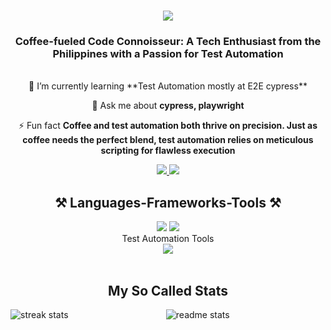 <h1 align="center">
    <img src="https://readme-typing-svg.herokuapp.com/?font=Righteous&size=35&center=true&vCenter=true&width=500&height=70&duration=4000&lines=Kumusta+👋;+I'm+Ruz!;" />
</h1>
<h3 align="center">Coffee-fueled Code Connoisseur: A Tech Enthusiast from the Philippines with a Passion for Test Automation</h3>

<br/>

<div align="center">
🌱 I’m currently learning **Test Automation mostly at E2E cypress**

💬 Ask me about **cypress, playwright**

⚡ Fun fact **Coffee and test automation both thrive on precision. Just as coffee needs the perfect blend, test automation relies on meticulous scripting for flawless execution**

<div align="center"> 
  <a href="arturocrisanto1@gmail.com">
    <img src="https://img.shields.io/badge/Gmail-333333?style=for-the-badge&logo=gmail&logoColor=red" />
  </a>
  <a href="https://www.linkedin.com/in/mark-ruzell-maray/" target="_blank">
    <img src="https://img.shields.io/badge/LinkedIn-0077B5?style=for-the-badge&logo=linkedin&logoColor=white" target="_blank" />
  </a>
</div>


<h2 align="center">⚒️ Languages-Frameworks-Tools ⚒️</h2>

<div align="center">
    <img src="https://skillicons.dev/icons?i=react,next,html,javascript,css,vscode,github,figma,tailwind,git,npm" />
    <img src="https://skillicons.dev/icons?i=nodejs,firebase,mysql,mongodb,postman" /><br>
    <h2">Test Automation Tools</h2><br>
    <img src="https://skillicons.dev/icons?i=cypress,gherkin" /><br>
</div>
<br>
<h2 align="center">My So Called Stats</h2>

<div align=center>
    <img align="left" src="https://github-readme-stats.vercel.app/api/top-langs?username=arturocrisanto&count_private=true&theme=react&border_radius=10" alt="streak stats" />
    <img align="center" src="https://github-readme-stats.vercel.app/api?username=arturocrisanto&count_private=true&show_icons=true&theme=react&rank_icon=github&border_radius=10" alt="readme stats" />

  <br/>
</div>

